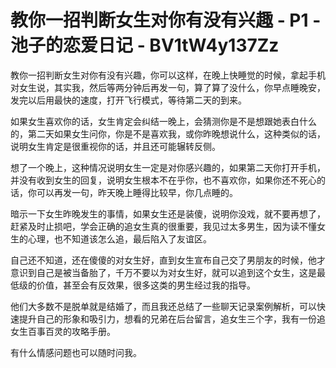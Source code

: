 # 教你一招判断女生对你有没有兴趣 - P1 - 池子的恋爱日记 - BV1tW4y137Zz

教你一招判断女生对你有没有兴趣，你可以这样，在晚上快睡觉的时候，拿起手机对女生说，其实我，然后等两分钟后再发一句，算了算了没什么，你早点睡晚安，发完以后用最快的速度，打开飞行模式，等待第二天的到来。

如果女生喜欢你的话，女生肯定会纠结一晚上，会猜测你是不是想跟她表白什么的，第二天如果女生问你，你是不是喜欢我，或你昨晚想说什么，这种类似的话，说明女生肯定是很重视你的话，并且还可能辗转反侧。

想了一个晚上，这种情况说明女生一定是对你感兴趣的，如果第二天你打开手机，并没有收到女生的回复，说明女生根本不在乎你，也不喜欢你，如果你还不死心的话，你可以再发一句，昨天晚上睡得比较早，你几点睡的。

暗示一下女生昨晚发生的事情，如果女生还是装傻，说明你没戏，就不要再想了，赶紧及时止损吧，学会正确的追女生真的很重要，我见过太多男生，因为读不懂女生的心理，也不知道该怎么追，最后陷入了友谊区。

自己还不知道，还在傻傻的对女生好，直到女生宣布自己交了男朋友的时候，他才意识到自己是被当备胎了，千万不要以为对女生好，就可以追到这个女生，这是最低级的价值，甚至会有反效果，很多这类的男生经过我的指导。

他们大多数不是脱单就是结婚了，而且我还总结了一些聊天记录案例解析，可以快速提升自己的形象和吸引力，想看的兄弟在后台留言，追女生三个字，我有一份追女生百事百灵的攻略手册。

有什么情感问题也可以随时问我。